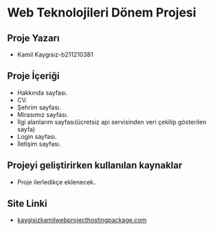 # Web Teknolojileri Dönem Projesi

## Proje Yazarı
- Kamil Kaygısız-b211210381

## Proje İçeriği
- Hakkında sayfası.
- CV.
- Şehrim sayfası.
- Mirasımız sayfası.
- İlgi alanlarım sayfası(ücretsiz api servisinden veri çekilip gösterilen sayfa)
- Login sayfası.
- İletişim sayfası.

## Projeyi geliştirirken kullanılan kaynaklar
- Proje ilerledikçe eklenecek..
## Site Linki
- <a href="kaygisizkamilwebprojecthostingpackage.com" target="_blank">kaygisizkamilwebprojecthostingpackage.com</a>


